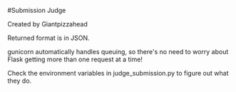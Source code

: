 #Submission Judge

Created by Giantpizzahead

Returned format is in JSON.

gunicorn automatically handles queuing, so there's no need to worry about Flask getting more than one request at a time!

Check the environment variables in judge_submission.py to figure out what they do.